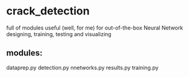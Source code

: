# crack_detection
full of modules useful (well, for me) for out-of-the-box Neural Network designing, training, testing and visualizing

## modules:
  dataprep.py
  detection.py
  nnetworks.py
  results.py
  training.py
